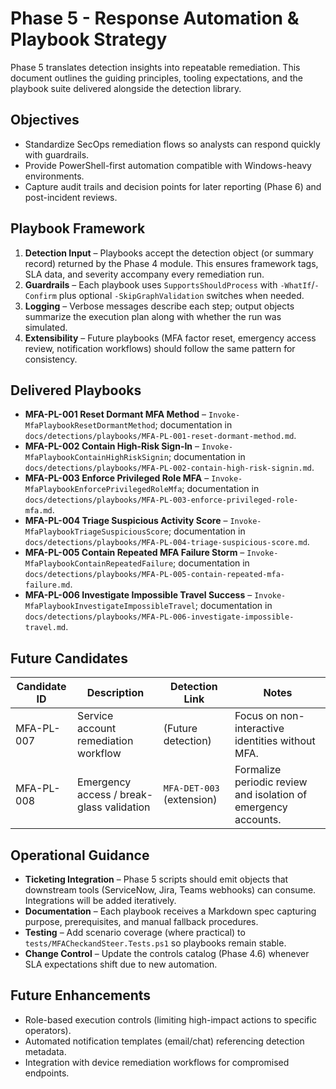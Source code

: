 # Phase 5 - Response Automation & Playbook Strategy

Phase 5 translates detection insights into repeatable remediation. This document outlines the guiding principles, tooling expectations, and the playbook suite delivered alongside the detection library.

## Objectives
- Standardize SecOps remediation flows so analysts can respond quickly with guardrails.
- Provide PowerShell-first automation compatible with Windows-heavy environments.
- Capture audit trails and decision points for later reporting (Phase 6) and post-incident reviews.

## Playbook Framework
1. **Detection Input** – Playbooks accept the detection object (or summary record) returned by the Phase 4 module. This ensures framework tags, SLA data, and severity accompany every remediation run.
2. **Guardrails** – Each playbook uses `SupportsShouldProcess` with `-WhatIf`/`-Confirm` plus optional `-SkipGraphValidation` switches when needed.
3. **Logging** – Verbose messages describe each step; output objects summarize the execution plan along with whether the run was simulated.
4. **Extensibility** – Future playbooks (MFA factor reset, emergency access review, notification workflows) should follow the same pattern for consistency.

## Delivered Playbooks
- **MFA-PL-001 Reset Dormant MFA Method** – `Invoke-MfaPlaybookResetDormantMethod`; documentation in `docs/detections/playbooks/MFA-PL-001-reset-dormant-method.md`.
- **MFA-PL-002 Contain High-Risk Sign-In** – `Invoke-MfaPlaybookContainHighRiskSignin`; documentation in `docs/detections/playbooks/MFA-PL-002-contain-high-risk-signin.md`.
- **MFA-PL-003 Enforce Privileged Role MFA** – `Invoke-MfaPlaybookEnforcePrivilegedRoleMfa`; documentation in `docs/detections/playbooks/MFA-PL-003-enforce-privileged-role-mfa.md`.
- **MFA-PL-004 Triage Suspicious Activity Score** – `Invoke-MfaPlaybookTriageSuspiciousScore`; documentation in `docs/detections/playbooks/MFA-PL-004-triage-suspicious-score.md`.
- **MFA-PL-005 Contain Repeated MFA Failure Storm** – `Invoke-MfaPlaybookContainRepeatedFailure`; documentation in `docs/detections/playbooks/MFA-PL-005-contain-repeated-mfa-failure.md`.
- **MFA-PL-006 Investigate Impossible Travel Success** – `Invoke-MfaPlaybookInvestigateImpossibleTravel`; documentation in `docs/detections/playbooks/MFA-PL-006-investigate-impossible-travel.md`.

## Future Candidates
| Candidate ID | Description | Detection Link | Notes |
|--------------|-------------|----------------|-------|
| MFA-PL-007 | Service account remediation workflow | (Future detection) | Focus on non-interactive identities without MFA. |
| MFA-PL-008 | Emergency access / break-glass validation | `MFA-DET-003` (extension) | Formalize periodic review and isolation of emergency accounts. |

## Operational Guidance
- **Ticketing Integration** – Phase 5 scripts should emit objects that downstream tools (ServiceNow, Jira, Teams webhooks) can consume. Integrations will be added iteratively.
- **Documentation** – Each playbook receives a Markdown spec capturing purpose, prerequisites, and manual fallback procedures.
- **Testing** – Add scenario coverage (where practical) to `tests/MFACheckandSteer.Tests.ps1` so playbooks remain stable.
- **Change Control** – Update the controls catalog (Phase 4.6) whenever SLA expectations shift due to new automation.

## Future Enhancements
- Role-based execution controls (limiting high-impact actions to specific operators).
- Automated notification templates (email/chat) referencing detection metadata.
- Integration with device remediation workflows for compromised endpoints.
